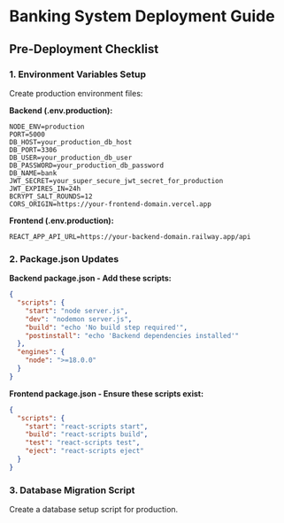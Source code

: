 # Banking System Deployment Guide

## Pre-Deployment Checklist

### 1. Environment Variables Setup
Create production environment files:

**Backend (.env.production):**
```
NODE_ENV=production
PORT=5000
DB_HOST=your_production_db_host
DB_PORT=3306
DB_USER=your_production_db_user
DB_PASSWORD=your_production_db_password
DB_NAME=bank
JWT_SECRET=your_super_secure_jwt_secret_for_production
JWT_EXPIRES_IN=24h
BCRYPT_SALT_ROUNDS=12
CORS_ORIGIN=https://your-frontend-domain.vercel.app
```

**Frontend (.env.production):**
```
REACT_APP_API_URL=https://your-backend-domain.railway.app/api
```

### 2. Package.json Updates

**Backend package.json - Add these scripts:**
```json
{
  "scripts": {
    "start": "node server.js",
    "dev": "nodemon server.js",
    "build": "echo 'No build step required'",
    "postinstall": "echo 'Backend dependencies installed'"
  },
  "engines": {
    "node": ">=18.0.0"
  }
}
```

**Frontend package.json - Ensure these scripts exist:**
```json
{
  "scripts": {
    "start": "react-scripts start",
    "build": "react-scripts build",
    "test": "react-scripts test",
    "eject": "react-scripts eject"
  }
}
```

### 3. Database Migration Script
Create a database setup script for production.